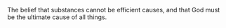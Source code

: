 
The belief that substances cannot be efficient causes, and that God must be the ultimate cause of all things.
